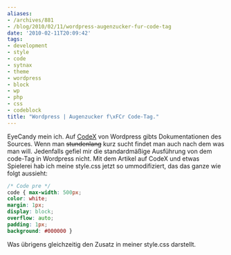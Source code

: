 ```yaml
---
aliases:
- /archives/881
- /blog/2010/02/11/wordpress-augenzucker-fur-code-tag
date: '2010-02-11T20:09:42'
tags:
- development
- style
- code
- sytnax
- theme
- wordpress
- block
- wp
- php
- css
- codeblock
title: "Wordpress | Augenzucker f\xFCr Code-Tag."
---
```


EyeCandy mein ich. Auf
[CodeX](http://codex.wordpress.org/Writing_Code_in_Your_Posts) von
Wordpress gibts Dokumentationen des Sources. Wenn man
<del>stundenlang</del> kurz sucht findet man auch nach dem was man will.
Jedenfalls gefiel mir die standardmäßige Ausführung von dem code-Tag in
Wordpress nicht. Mit dem Artikel auf CodeX und etwas Spielerei hab ich
meine style.css jetzt so ummodifiziert, das das ganze wie folgt aussieht:

``` css
/* Code pre */
code { max-width: 500px;
color: white;
margin: 1px;
display: block;
overflow: auto;
padding: 1px;
background: #000000 }
```

Was übrigens gleichzeitig den Zusatz in meiner style.css darstellt.